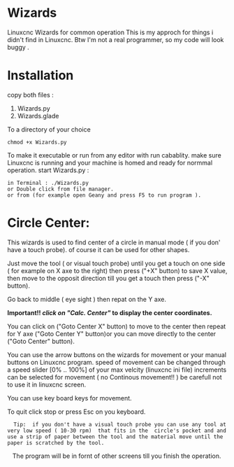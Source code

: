 # Wizards
Linuxcnc Wizards for common operation
This is my approch for things i didn't find in Linuxcnc.
Btw I'm not a real programmer, so my code will look buggy .  
# Installation
copy both files : 
  1. Wizards.py
  2. Wizards.glade
  
To a directory of your choice 
    
    chmod +x Wizards.py 
To make it executable or run from any editor with run cabablity.
make sure Linuxcnc is running and your machine is homed and ready for normmal operation.
start Wizards.py :
    
    in Terminal : ./Wizards.py
    or Double click from file manager.
    or from (for example open Geany and press F5 to run program ).
    
# Circle Center:

  This wizards is used to find center of a circle in manual mode ( if you don' have a touch probe). of course it can be used for other shapes.
  
  Just move the tool ( or visual touch probe) until you get a touch on one side ( for example on X axe to the right) then press ("+X" button) to save X value, then move to the opposit direction till you get a touch then press ("-X" button).

Go back to middle ( eye sight ) then repat on the Y axe.

**Important!! _click on "Calc. Center"_ to display the center coordinates.**

You can click on ("Goto Center X" button) to move to the center then repeat for Y  axe ("Goto Center Y" button)or you can move directly to the center ("Goto Center" button).

You can use  the arrow buttons on the wizards for movement or your manual buttons on Linuxcnc program.
speed of movement can be changed through a speed slider [0% .. 100%] of your max velcity (linuxcnc ini file)
increments can be selected for movement ( no Continous movement!! ) be carefull not to use it in linuxcnc screen.

You can use key board keys for movement. 

To quit click stop or press Esc on you keyboard.
```
  Tip:  if you don't have a visual touch probe you can use any tool at very low speed ( 10-30 rpm)  that fits in the  circle's pocket and and use a strip of paper between the tool and the material move until the paper is scratched by the tool.  
```
   
The program will be in fornt of other screens till you finish the operation.
